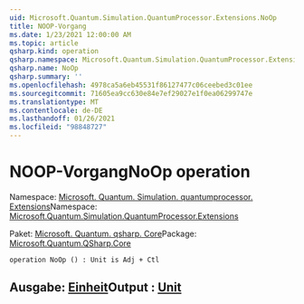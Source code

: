 ```yaml
---
uid: Microsoft.Quantum.Simulation.QuantumProcessor.Extensions.NoOp
title: NOOP-Vorgang
ms.date: 1/23/2021 12:00:00 AM
ms.topic: article
qsharp.kind: operation
qsharp.namespace: Microsoft.Quantum.Simulation.QuantumProcessor.Extensions
qsharp.name: NoOp
qsharp.summary: ''
ms.openlocfilehash: 4978ca5a6eb45531f86127477c06ceebed3c01ee
ms.sourcegitcommit: 71605ea9cc630e84e7ef29027e1f0ea06299747e
ms.translationtype: MT
ms.contentlocale: de-DE
ms.lasthandoff: 01/26/2021
ms.locfileid: "98848727"
---
```

# <a name="noop-operation"></a><span data-ttu-id="d46c2-102">NOOP-Vorgang</span><span class="sxs-lookup"><span data-stu-id="d46c2-102">NoOp operation</span></span>

<span data-ttu-id="d46c2-103">Namespace: [Microsoft. Quantum. Simulation. quantumprocessor. Extensions](xref:Microsoft.Quantum.Simulation.QuantumProcessor.Extensions)</span><span class="sxs-lookup"><span data-stu-id="d46c2-103">Namespace: [Microsoft.Quantum.Simulation.QuantumProcessor.Extensions](xref:Microsoft.Quantum.Simulation.QuantumProcessor.Extensions)</span></span>

<span data-ttu-id="d46c2-104">Paket: [Microsoft. Quantum. qsharp. Core](https://nuget.org/packages/Microsoft.Quantum.QSharp.Core)</span><span class="sxs-lookup"><span data-stu-id="d46c2-104">Package: [Microsoft.Quantum.QSharp.Core](https://nuget.org/packages/Microsoft.Quantum.QSharp.Core)</span></span>




```qsharp
operation NoOp () : Unit is Adj + Ctl
```


## <a name="output--unit"></a><span data-ttu-id="d46c2-105">Ausgabe: [Einheit](xref:microsoft.quantum.lang-ref.unit)</span><span class="sxs-lookup"><span data-stu-id="d46c2-105">Output : [Unit](xref:microsoft.quantum.lang-ref.unit)</span></span>

